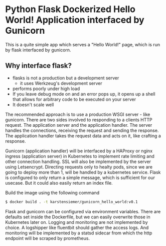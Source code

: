 # Python Flask Dockerized Hello World! Application interfaced by Gunicorn

This is a quite simple app which serves a "Hello World!" page, which
is run by flask interfaced by gunicorn.

## Why interface flask?
* flasks is not a production but a development server
    * it uses Werkzeug's development server
* performs poorly under high load
* If you leave debug mode on and an error pops up, it opens up a shell that allows for arbitrary code to be executed on your server
* It doesn't scale well

The recommended approach is to use a production WSGI server - like gunicorn.
There are two sides involved to responding to a clients HTTP request. The application server and the application handler.
The server handles the connections, receiving the request and sending the response. The application handler takes the request data and acts on it, like crafting a response.

Gunicorn (application handler) will be interfaced by a HAProxy or nginx ingress (application server) in Kubernetes to implement rate limiting and other connection handling. SSL will also be implemented by the server using Letsencrypt.
Directing requests only to healty pods, since we are going to deploy more than 1, will be handled by a kubernetes service.
Flask is configured to only return a simple message, which is sufficient for our usecase. But it could also easily return an index file.

Build the image using the following command

```bash
$ docker build . -t karstensiemer/gunicorn_hello_world:v0.1
```

Flask and gunicorn can be configured via environment variables. There are defaults set inside the Dockerfile, but we can easily overwrite those in Kubernetes later on.
Logging and monitoring are not implemented by choice.
A logshipper like fluentbit should gather the access logs.
And monitoring will be implemented by a statsd sidecar from which the http endpoint will be scraped by prometheus.
